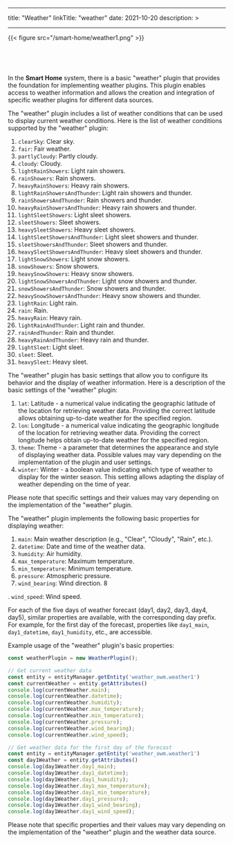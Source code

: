 
---
title: "Weather"
linkTitle: "weather"
date: 2021-10-20
description: >
  
---

{{< figure src="/smart-home/weather1.png" >}}

&nbsp;

&nbsp;

In the **Smart Home** system, there is a basic "weather" plugin that provides the foundation for implementing weather plugins. This plugin enables access to weather information and allows the creation and integration of specific weather plugins for different data sources.

The "weather" plugin includes a list of weather conditions that can be used to display current weather conditions. Here is the list of weather conditions supported by the "weather" plugin:

1. `clearSky`: Clear sky.
2. `fair`: Fair weather.
3. `partlyCloudy`: Partly cloudy.
4. `cloudy`: Cloudy.
5. `lightRainShowers`: Light rain showers.
6. `rainShowers`: Rain showers.
7. `heavyRainShowers`: Heavy rain showers.
8. `lightRainShowersAndThunder`: Light rain showers and thunder.
9. `rainShowersAndThunder`: Rain showers and thunder.
10. `heavyRainShowersAndThunder`: Heavy rain showers and thunder.
11. `lightSleetShowers`: Light sleet showers.
12. `sleetShowers`: Sleet showers.
13. `heavySleetShowers`: Heavy sleet showers.
14. `lightSleetShowersAndThunder`: Light sleet showers and thunder.
15. `sleetShowersAndThunder`: Sleet showers and thunder.
16. `heavySleetShowersAndThunder`: Heavy sleet showers and thunder.
17. `lightSnowShowers`: Light snow showers.
18. `snowShowers`: Snow showers.
19. `heavySnowShowers`: Heavy snow showers.
20. `lightSnowShowersAndThunder`: Light snow showers and thunder.
21. `snowShowersAndThunder`: Snow showers and thunder.
22. `heavySnowShowersAndThunder`: Heavy snow showers and thunder.
23. `lightRain`: Light rain.
24. `rain`: Rain.
25. `heavyRain`: Heavy rain.
26. `lightRainAndThunder`: Light rain and thunder.
27. `rainAndThunder`: Rain and thunder.
28. `heavyRainAndThunder`: Heavy rain and thunder.
29. `lightSleet`: Light sleet.
30. `sleet`: Sleet.
31. `heavySleet`: Heavy sleet.

The "weather" plugin has basic settings that allow you to configure its behavior and the display of weather information. Here is a description of the basic settings of the "weather" plugin:

1. `lat`: Latitude - a numerical value indicating the geographic latitude of the location for retrieving weather data. Providing the correct latitude allows obtaining up-to-date weather for the specified region.
2. `lon`: Longitude - a numerical value indicating the geographic longitude of the location for retrieving weather data. Providing the correct longitude helps obtain up-to-date weather for the specified region.
3. `theme`: Theme - a parameter that determines the appearance and style of displaying weather data. Possible values may vary depending on the implementation of the plugin and user settings.
4. `winter`: Winter - a boolean value indicating which type of weather to display for the winter season. This setting allows adapting the display of weather depending on the time of year.

Please note that specific settings and their values may vary depending on the implementation of the "weather" plugin.

The "weather" plugin implements the following basic properties for displaying weather:

1. `main`: Main weather description (e.g., "Clear", "Cloudy", "Rain", etc.).
2. `datetime`: Date and time of the weather data.
3. `humidity`: Air humidity.
4. `max_temperature`: Maximum temperature.
5. `min_temperature`: Minimum temperature.
6. `pressure`: Atmospheric pressure.
7. `wind_bearing`: Wind direction.
   8

. `wind_speed`: Wind speed.

For each of the five days of weather forecast (day1, day2, day3, day4, day5), similar properties are available, with the corresponding day prefix. For example, for the first day of the forecast, properties like `day1_main`, `day1_datetime`, `day1_humidity`, etc., are accessible.

Example usage of the "weather" plugin's basic properties:

```javascript
const weatherPlugin = new WeatherPlugin();

// Get current weather data
const entity = entityManager.getEntity('weather_owm.weather1')
const currentWeather = entity.getAttributes()
console.log(currentWeather.main);
console.log(currentWeather.datetime);
console.log(currentWeather.humidity);
console.log(currentWeather.max_temperature);
console.log(currentWeather.min_temperature);
console.log(currentWeather.pressure);
console.log(currentWeather.wind_bearing);
console.log(currentWeather.wind_speed);

// Get weather data for the first day of the forecast
const entity = entityManager.getEntity('weather_owm.weather1')
const day1Weather = entity.getAttributes()
console.log(day1Weather.day1_main);
console.log(day1Weather.day1_datetime);
console.log(day1Weather.day1_humidity);
console.log(day1Weather.day1_max_temperature);
console.log(day1Weather.day1_min_temperature);
console.log(day1Weather.day1_pressure);
console.log(day1Weather.day1_wind_bearing);
console.log(day1Weather.day1_wind_speed);
```

Please note that specific properties and their values may vary depending on the implementation of the "weather" plugin and the weather data source.
